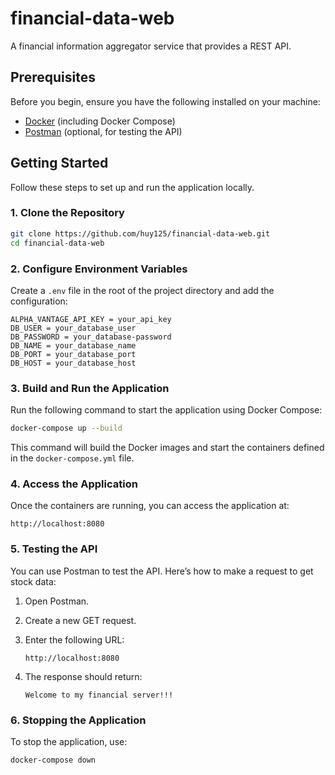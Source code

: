# financial-data-web

A financial information aggregator service that provides a REST API.

## Prerequisites

Before you begin, ensure you have the following installed on your machine:

- [Docker](https://www.docker.com/get-started) (including Docker Compose)
- [Postman](https://www.postman.com/downloads/) (optional, for testing the API)

## Getting Started

Follow these steps to set up and run the application locally.

### 1. Clone the Repository

```bash
git clone https://github.com/huy125/financial-data-web.git
cd financial-data-web
```

### 2. Configure Environment Variables

Create a `.env` file in the root of the project directory and add the configuration:

```plaintext
ALPHA_VANTAGE_API_KEY = your_api_key
DB_USER = your_database_user
DB_PASSWORD = your_database-password
DB_NAME = your_database_name
DB_PORT = your_database_port
DB_HOST = your_database_host
```

### 3. Build and Run the Application

Run the following command to start the application using Docker Compose:

```bash
docker-compose up --build
```

This command will build the Docker images and start the containers defined in the `docker-compose.yml` file.

### 4. Access the Application

Once the containers are running, you can access the application at:

```
http://localhost:8080
```

### 5. Testing the API

You can use Postman to test the API. Here’s how to make a request to get stock data:

1. Open Postman.
2. Create a new GET request.
3. Enter the following URL:

   ```
   http://localhost:8080
   ```

4. The response should return:

    ```
    Welcome to my financial server!!!
    ```

### 6. Stopping the Application

To stop the application, use:

```bash
docker-compose down
```
